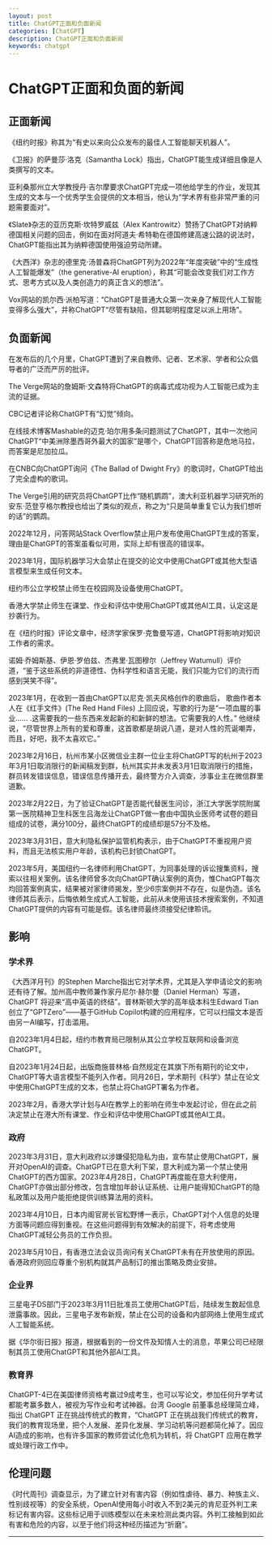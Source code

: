 ```yaml
---
layout: post
title: ChatGPT正面和负面新闻
categories: [ChatGPT]
description: ChatGPT正面和负面新闻
keywords: chatgpt
---
```


# ChatGPT正面和负面的新闻

## 正面新闻

《纽约时报》称其为“有史以来向公众发布的最佳人工智能聊天机器人”。

《卫报》的萨曼莎·洛克（Samantha Lock）指出，ChatGPT能生成详细且像是人类撰写的文本。

亚利桑那州立大学教授丹·吉尔摩要求ChatGPT完成一项他给学生的作业，发现其生成的文本与一个优秀学生会提供的文本相当，他认为“学术界有些非常严重的问题需要面对”。

《Slate》杂志的亚历克斯·坎特罗威兹（Alex Kantrowitz）赞扬了ChatGPT对纳粹德国相关问题的回击，例如在面对阿道夫·希特勒在德国修建高速公路的说法时，ChatGPT能指出其为纳粹德国使用强迫劳动所建。

《大西洋》杂志的德里克·汤普森将ChatGPT列为2022年“年度突破”中的“生成性人工智能爆发”（the generative-AI eruption），称其“可能会改变我们对工作方式、思考方式以及人类创造力的真正含义的想法”。

Vox网站的凯尔西·派柏写道：“ChatGPT是普通大众第一次亲身了解现代人工智能变得多么强大”，并称ChatGPT“尽管有缺陷，但其聪明程度足以派上用场”。

## 负面新闻

在发布后的几个月里，ChatGPT遭到了来自教师、记者、艺术家、学者和公众倡导者的广泛而严厉的批评。

The Verge网站的詹姆斯·文森特将ChatGPT的病毒式成功视为人工智能已成为主流的证据。

CBC记者评论称ChatGPT有“幻觉”倾向。

在线技术博客Mashable的迈克·珀尔用多条问题测试了ChatGPT，其中一次他问ChatGPT“中美洲除墨西哥外最大的国家”是哪个，ChatGPT回答称是危地马拉，而答案是尼加拉瓜。

在CNBC向ChatGPT询问《The Ballad of Dwight Fry》的歌词时，ChatGPT给出了完全虚构的歌词。

The Verge引用的研究员将ChatGPT比作“随机鹦鹉”，澳大利亚机器学习研究所的安东·范登亨格尔教授也给出了类似的观点，称之为“只是简单重复它认为我们想听的话”的鹦鹉。

2022年12月，问答网站Stack Overflow禁止用户发布使用ChatGPT生成的答案，理由是ChatGPT的答案虽看似可用，实际上却有很高的错误率。

2023年1月，国际机器学习大会禁止在提交的论文中使用ChatGPT或其他大型语言模型来生成任何文本。

纽约市公立学校禁止师生在校园网及设备使用ChatGPT。

香港大学禁止师生在课堂、作业和评估中使用ChatGPT或其他AI工具，认定这是抄袭行为。

在《纽约时报》评论文章中，经济学家保罗·克鲁曼写道，ChatGPT将影响对知识工作者的需求。

诺姆·乔姆斯基、伊恩·罗伯兹、杰弗里·瓦图穆尔（Jeffrey Watumull）评价道，“鉴于这些系统的非道德性、伪科学性和语言无能，我们只能为它们的流行而感到哭笑不得”。

2023年1月，在收到一首由ChatGPT以尼克·凯夫风格创作的歌曲后， 歌曲作者本人在《红手文件》(The Red Hand Files) 上回应说，写歌的行为是“一项血腥的事业…… .这需要我的一些东西来发起新的和新鲜的想法。它需要我的人性。” 他继续说，“尽管世界上所有的爱和尊重，这首歌都是胡说八道，是对人性的荒诞嘲弄，而且，好吧，我不太喜欢它。”

2023年2月16日，杭州市某小区微信业主群一位业主将ChatGPT写的杭州于2023年3月1日取消限行的新闻稿发到群，杭州其实并未发表3月1日取消限行的措施，群员转发错误信息，错误信息传播开去，最终警方介入调查，涉事业主在微信群里道歉。

2023年2月22日，为了验证ChatGPT是否能代替医生问诊，浙江大学医学院附属第一医院精神卫生科医生吕海龙让ChatGPT做一套由中国执业医师考试卷的题目组成的试卷，满分100分，最终ChatGPT的成绩却是57分不及格。

2023年3月31日，意大利隐私保护监管机构表示，由于ChatGPT不重视用户资料，而且无法核实用户年龄，该机构已封锁ChatGPT。

2023年5月，美国纽约一名律师利用ChatGPT，为同事处理的诉讼搜集资料，搜索以往相关案例。该名律师曾多次向ChatGPT确认案例的真伪，惟ChatGPT每次均回答案例真实，结果被对家律师揭发，至少6宗案例并不存在，似是伪造。该名律师其后表示，后悔依赖生成式人工智能，此前从未使用该技术搜索案例，不知道ChatGPT提供的内容有可能是假。该名律师最终须接受纪律聆讯。

## 影响

### 学术界

《大西洋月刊》的Stephen Marche指出它对学术界，尤其是入学申请论文的影响还有待了解。加州高中教师兼作家丹尼尔·赫尔曼（Daniel Herman）写道，ChatGPT 将迎来“高中英语的终结”。普林斯顿大学的高年级本科生Edward Tian创立了“GPTZero”——基于GitHub Copilot构建的应用程序，它可以扫描文本是否由另一AI编写，打击滥用。

自2023年1月4日起，纽约市教育局已限制从其公立学校互联网和设备浏览ChatGPT。

自2023年1月24日起，出版商施普林格·自然规定在其旗下所有期刊的论文中，ChatGPT等大语言模型不能列入作者。同月26日，学术期刊《科学》禁止在论文中使用ChatGPT生成的文本，也禁止将ChatGPT署名为作者。

2023年2月，香港大学计划与AI在教学上的影响在师生中发起讨论，但在此之前决定禁止在港大所有课堂、作业和评估中使用ChatGPT或其他AI工具。

### 政府

2023年3月31日，意大利政府以涉嫌侵犯隐私为由，宣布禁止使用ChatGPT，展开对OpenAI的调查。ChatGPT已在意大利下架，意大利成为第一个禁止使用ChatGPT的西方国家。2023年4月28日，ChatGPT再度能在意大利使用，ChatGPT亦做出部分修改，包含增加年龄认证系统、让用户能得知ChatGPT的隐私政策以及用户能拒绝提供训练算法用的资料。

2023年4月10日，日本内阁官房长官松野博一表示，ChatGPT对个人信息的处理方面等问题应得到重视。在这些问题得到有效解决的前提下，将考虑使用ChatGPT减轻公务员的工作负担。

2023年5月10日，有香港立法会议员询问有关ChatGPT未有在开放使用的原因。香港政府则回应尊重个别机构就其产品制订的推出策略及商业安排。

### 企业界

三星电子DS部门于2023年3月11日批准员工使用ChatGPT后，陆续发生数起信息泄露事故。因此，三星电子发布新规，禁止在公司的设备和内部网络上使用生成式人工智能系统。

据《华尔街日报》报道，根据看到的一份文件及知情人士的消息，苹果公司已经限制其员工使用ChatGPT和其他外部AI工具。

### 教育界

ChatGPT-4已在美国律师资格考赢过9成考生，也可以写论文，参加任何升学考试都能考赢多数人，被视为写作业和考试神器。台湾 Google 前董事总经理简立峰，指出 ChatGPT 正在挑战传统式的教育，“ChatGPT 正在挑战我们传统式的教育，我们的教育现场里，把个人发展、差异化发展、学习动机等问题都简化掉了。因应AI造成的影响，也有许多国家的教师尝试化危机为转机，将 ChatGPT 应用在教学或处理行政工作中。

## 伦理问题

《时代周刊》调查显示，为了建立针对有害内容（例如性虐待、暴力、种族主义、性别歧视等）的安全系统，OpenAI使用每小时收入不到2美元的肯尼亚外判工来标记有害内容。这些标记用于训练模型以在未来检测此类内容。外判工接触到如此有害和危险的内容，以至于他们将这种经历描述为“折磨”。


***************
